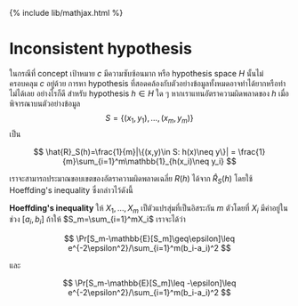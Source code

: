 {% include lib/mathjax.html %}
# Inconsistent hypothesis

ในกรณีที่ concept เป้าหมาย $c$ มีความซับซ้อนมาก หรือ hypothesis space $H$ นั้นไม่ครอบคลุม $c$ อยู่ด้วย การหา hypothesis ที่สอดคล้องกับตัวอย่างข้อมูลทั้งหมดอาจทำได้ยากหรือทำไม่ได้เลย อย่างไรก็ดี สำหรับ hypothesis $h\in H$ ใด ๆ หากเราแทนอัตราความผิดพลาดของ $h$ เมื่อพิจารณาบนตัวอย่างข้อมูล $$S=\{(x_1,y_1),\dots,(x_m,y_m)\}$$ เป็น

$$
\hat{R}_S(h)=\frac{1}{m}|\{(x,y)\in S: h(x)\neq y\}| = \frac{1}{m}\sum_{i=1}^m\mathbb{1}_{h(x_i)\neq y_i}
$$

เราจะสามารถประมาณขอบเขตของอัตราความผิดพลาดเฉลี่ย $R(h)$ ได้จาก $\hat{R}_S(h)$ โดยใช้ Hoeffding's inequality ซึ่งกล่าวไว้ดังนี้

**Hoeffding's inequality**
ให้ $X_1,\dots,X_m$ เป็ตัวแปรสุ่มที่เป็นอิสระกัน $m$ ตัวโดยที่ $X_i$ มีค่าอยู่ในช่วง $[a_i,b_i]$ ถ้าให้ $S_m=\sum_{i=1}^mX_i$ เราจะได้ว่า

$$
\Pr[S_m-\mathbb{E}[S_m]\geq\epsilon]\leq e^{-2\epsilon^2}/\sum_{i=1}^m(b_i-a_i)^2
$$

และ

$$
\Pr[S_m-\mathbb{E}[S_m]\leq -\epsilon]\leq e^{-2\epsilon^2}/\sum_{i=1}^m(b_i-a_i)^2
$$
